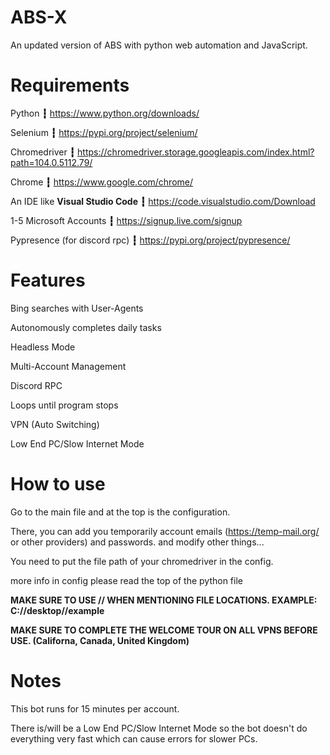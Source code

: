 # ABS-X
An updated version of ABS with python web automation and JavaScript.

# Requirements

Python **┇** https://www.python.org/downloads/

Selenium **┇** https://pypi.org/project/selenium/

Chromedriver **┇** https://chromedriver.storage.googleapis.com/index.html?path=104.0.5112.79/

Chrome **┇** https://www.google.com/chrome/

An IDE like  **Visual Studio Code**  **┇** https://code.visualstudio.com/Download

1-5 Microsoft Accounts **┇** https://signup.live.com/signup

Pypresence (for discord rpc) **┇** https://pypi.org/project/pypresence/

# Features

Bing searches with User-Agents

Autonomously completes daily tasks

Headless Mode

Multi-Account Management

Discord RPC

Loops until program stops

VPN (Auto Switching)

Low End PC/Slow Internet Mode



# How to use

Go to the main file and at the top is the configuration.

There, you can add you temporarily account emails (https://temp-mail.org/ or other providers) and passwords. and modify other things...

You need to put the file path of your chromedriver in the config.

more info in config please read the top of the python file

**MAKE SURE TO USE // WHEN MENTIONING FILE LOCATIONS. EXAMPLE: C://desktop//example**

**MAKE SURE TO COMPLETE THE WELCOME TOUR ON ALL VPNS BEFORE USE. (Californa, Canada, United Kingdom)**


# Notes
This bot runs for 15 minutes per account.

There is/will be a Low End PC/Slow Internet Mode so the bot doesn't do everything very fast which can cause errors for slower PCs.
